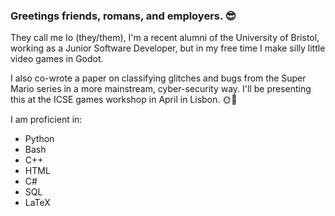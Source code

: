 ### Greetings friends, romans, and employers. 😎

They call me Io (they/them), I'm a recent alumni of the University of Bristol, working as a Junior Software Developer, but in my free time I make silly little video games in Godot.

I also co-wrote a paper on classifying glitches and bugs from the Super Mario series in a more mainstream, cyber-security way. I'll be presenting this at the ICSE games workshop in April in Lisbon. 🌞🥳

I am proficient in:
- Python
- Bash
- C++
- HTML
- C#
- SQL
- LaTeX



<!--
**IoLimmer/IoLimmer** is a ✨ _special_ ✨ repository because its `README.md` (this file) appears on your GitHub profile.

Here are some ideas to get you started:

- 🔭 I’m currently working on ...
- 🌱 I’m currently learning ...
- 👯 I’m looking to collaborate on ...
- 🤔 I’m looking for help with ...
- 💬 Ask me about ...
- 📫 How to reach me: ...
- 😄 Pronouns: ...
- ⚡ Fun fact: ...
-->
